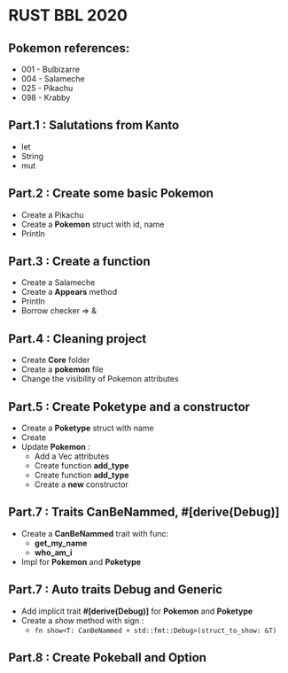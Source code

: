 # RUST BBL 2020
## Pokemon references:

- 001 - Bulbizarre 
- 004 - Salameche
- 025 - Pikachu
- 098 - Krabby


## Part.1 : Salutations from Kanto

- let
- String
- mut


## Part.2 : Create some basic Pokemon

- Create a Pikachu
- Create a **Pokemon** struct with id, name
- Println

## Part.3 : Create a function

- Create a Salameche
- Create a **Appears** method
- Println
- Borrow checker => &


## Part.4 : Cleaning project

- Create **Core** folder
- Create a **pokemon** file
- Change the visibility of Pokemon attributes

## Part.5 : Create Poketype and a constructor

- Create a **Poketype** struct with name
- Create 
- Update **Pokemon** :
    - Add a Vec<Poketype> attributes
    - Create function **add_type**
    - Create function **add_type**
    - Create a **new** constructor


## Part.7 : Traits CanBeNammed, #[derive(Debug)]

- Create a **CanBeNammed** trait with func:
    - **get_my_name**
    - **who_am_i**
- Impl for **Pokemon** and **Poketype**

## Part.7 : Auto traits Debug and Generic

- Add implicit trait **#[derive(Debug)]** for **Pokemon** and **Poketype**
- Create a *show* method with sign :
    - ```fn show<T: CanBeNammed + std::fmt::Debug>(struct_to_show: &T)``` 

## Part.8 :  Create Pokeball and Option
